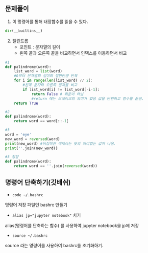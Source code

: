 ## 문제풀이

1. 이 명령어를 통해 내장함수를 읽을 수 있다.

```python
dir(__builtins__)
```

2. 펠린드롬
   - 포인트 : 문자열의 길이
   - 왼쪽 끝과 오른쪽 끝을 비교하면서 인덱스를 이동하면서 비교

```python
#1
def palindrome(word):
    list_word = list(word)
    #0부터 문자열의 길이의 절반만큼 반복
    for i in range(len(list_word) // 2):
        #왼쪽 문자와 오른쪽 문자를 비교
        if list_word[i] != list_word[-i-1]:
            return False # 회문이 아님
        	#return 에는 브레이크의 의미가 있음 값을 반환하고 함수를 끝냄.
    return True

#2
def palindrome(word):
    return word == word[::-1]

#3
word = 'eye'
new_word = reversed(word)
print(new_word) #뒤집혀진 객체라는 뜻의 의미없는 값이 나옴.
print(''.join(new_word))

#3 정답
def palindrome(word):
    return word == ''.join(reversed(word))
```



## 명령어 단축하기(깃배쉬)

- `code ~/.bashrc`

명령어 저장 파일인 bashrc 만들기

- `alias jp="jupyter notebook"` 치기

alias(명령어를 단축하는 함수) 를 사용하여 jupyter notebook을 jp에 저장

- `source ~/.bashrc`

source 라는 명령어를 사용하여 bashrc를 초기화하기.



